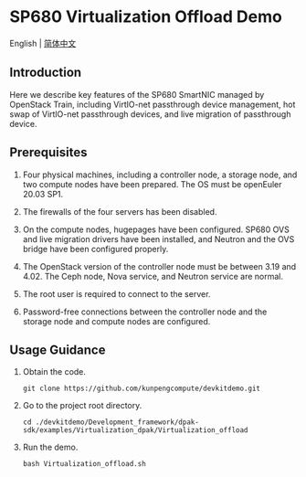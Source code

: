 # SP680 Virtualization Offload Demo

English | [简体中文](README.md)

## Introduction
Here we describe key features of the SP680 SmartNIC managed by OpenStack Train, including VirtlO-net passthrough device management, hot swap of VirtlO-net passthrough devices, and live migration of passthrough device.

## Prerequisites

1. Four physical machines, including a controller node, a storage node, and two compute nodes have been prepared. The OS must be openEuler 20.03 SP1. 

2. The firewalls of the four servers has been disabled.

3. On the compute nodes, hugepages have been configured. SP680 OVS and live migration drivers have been installed, and Neutron and the OVS bridge have been configured properly.

4. The OpenStack version of the controller node must be between 3.19 and 4.02. The Ceph node, Nova service, and Neutron service are normal.

5. The root user is required to connect to the server.

6. Password-free connections between the controller node and the storage node and compute nodes are configured.

## Usage Guidance

1. Obtain the code.

   ```shell
   git clone https://github.com/kunpengcompute/devkitdemo.git
   ```

2. Go to the project root directory.


   ```shell
   cd ./devkitdemo/Development_framework/dpak-sdk/examples/Virtualization_dpak/Virtualization_offload
   ```

3. Run the demo.
   ```shell
   bash Virtualization_offload.sh
   ```